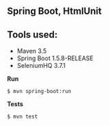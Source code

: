 Spring Boot, HtmlUnit
---------------------------------------------------

Tools used:
-----------

* Maven 3.5
* Spring Boot 1.5.8-RELEASE
* SeleniumHQ 3.7.1

**Run**

    $ mvn spring-boot:run

**Tests**

    $ mvn test




